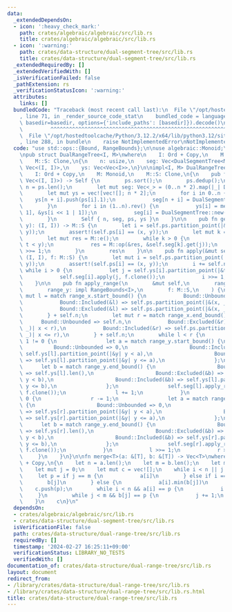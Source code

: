 ```yaml
---
data:
  _extendedDependsOn:
  - icon: ':heavy_check_mark:'
    path: crates/algebraic/algebraic/src/lib.rs
    title: crates/algebraic/algebraic/src/lib.rs
  - icon: ':warning:'
    path: crates/data-structure/dual-segment-tree/src/lib.rs
    title: crates/data-structure/dual-segment-tree/src/lib.rs
  _extendedRequiredBy: []
  _extendedVerifiedWith: []
  _isVerificationFailed: false
  _pathExtension: rs
  _verificationStatusIcon: ':warning:'
  attributes:
    links: []
  bundledCode: "Traceback (most recent call last):\n  File \"/opt/hostedtoolcache/Python/3.12.2/x64/lib/python3.12/site-packages/onlinejudge_verify/documentation/build.py\"\
    , line 71, in _render_source_code_stat\n    bundled_code = language.bundle(stat.path,\
    \ basedir=basedir, options={'include_paths': [basedir]}).decode()\n          \
    \         ^^^^^^^^^^^^^^^^^^^^^^^^^^^^^^^^^^^^^^^^^^^^^^^^^^^^^^^^^^^^^^^^^^^^^^^^^^^^^^^^^\n\
    \  File \"/opt/hostedtoolcache/Python/3.12.2/x64/lib/python3.12/site-packages/onlinejudge_verify/languages/rust.py\"\
    , line 288, in bundle\n    raise NotImplementedError\nNotImplementedError\n"
  code: "use std::ops::{Bound, RangeBounds};\n\nuse algebraic::Monoid;\nuse dual_segment_tree::DualSegmentTree;\n\
    \npub struct DualRangeTree<I, M>\nwhere\n    I: Ord + Copy,\n    M: Monoid,\n\
    \    M::S: Clone,\n{\n    n: usize,\n    seg: Vec<DualSegmentTree<M>>,\n    ps:\
    \ Vec<(I, I)>,\n    ys: Vec<Vec<I>>,\n}\n\nimpl<I, M> DualRangeTree<I, M>\nwhere\n\
    \    I: Ord + Copy,\n    M: Monoid,\n    M::S: Clone,\n{\n    pub fn new(mut ps:\
    \ Vec<(I, I)>) -> Self {\n        ps.sort();\n        ps.dedup();\n        let\
    \ n = ps.len();\n        let mut seg: Vec<_> = (0..n * 2).map(|_| DualSegmentTree::new(0)).collect();\n\
    \        let mut ys = vec![vec![]; n * 2];\n        for i in 0..n {\n        \
    \    ys[n + i].push(ps[i].1);\n            seg[n + i] = DualSegmentTree::new(1);\n\
    \        }\n        for i in (1..n).rev() {\n            ys[i] = merge(&ys[i <<\
    \ 1], &ys[i << 1 | 1]);\n            seg[i] = DualSegmentTree::new(ys[i].len());\n\
    \        }\n        Self { n, seg, ps, ys }\n    }\n\n    pub fn get(&self, (x,\
    \ y): (I, I)) -> M::S {\n        let i = self.ps.partition_point(|&p| p < (x,\
    \ y));\n        assert!(self.ps[i] == (x, y));\n        let mut k = i + self.n;\n\
    \        let mut res = M::e();\n        while k > 0 {\n            let j = self.ys[k].partition_point(|&t|\
    \ t < y);\n            res = M::op(&res, &self.seg[k].get(j));\n            k\
    \ >>= 1;\n        }\n        res\n    }\n\n    pub fn apply(&mut self, (x, y):\
    \ (I, I), f: M::S) {\n        let mut i = self.ps.partition_point(|&p| p < (x,\
    \ y));\n        assert!(self.ps[i] == (x, y));\n        i += self.n;\n       \
    \ while i > 0 {\n            let j = self.ys[i].partition_point(|&t| t < y);\n\
    \            self.seg[i].apply(j, f.clone());\n            i >>= 1;\n        }\n\
    \    }\n\n    pub fn apply_range(\n        &mut self,\n        range_x: impl RangeBounds<I>,\n\
    \        range_y: impl RangeBounds<I>,\n        f: M::S,\n    ) {\n        let\
    \ mut l = match range_x.start_bound() {\n            Bound::Unbounded => 0,\n\
    \            Bound::Included(&l) => self.ps.partition_point(|&(x, _)| x < l),\n\
    \            Bound::Excluded(&l) => self.ps.partition_point(|&(x, _)| x <= l),\n\
    \        } + self.n;\n        let mut r = match range_x.end_bound() {\n      \
    \      Bound::Unbounded => self.n,\n            Bound::Excluded(&r) => self.ps.partition_point(|&(x,\
    \ _)| x < r),\n            Bound::Included(&r) => self.ps.partition_point(|&(x,\
    \ _)| x <= r),\n        } + self.n;\n        while l < r {\n            if l &\
    \ 1 != 0 {\n                let a = match range_y.start_bound() {\n          \
    \          Bound::Unbounded => 0,\n                    Bound::Included(&a) =>\
    \ self.ys[l].partition_point(|&y| y < a),\n                    Bound::Excluded(&a)\
    \ => self.ys[l].partition_point(|&y| y <= a),\n                };\n          \
    \      let b = match range_y.end_bound() {\n                    Bound::Unbounded\
    \ => self.ys[l].len(),\n                    Bound::Excluded(&b) => self.ys[l].partition_point(|&y|\
    \ y < b),\n                    Bound::Included(&b) => self.ys[l].partition_point(|&y|\
    \ y <= b),\n                };\n                self.seg[l].apply_range(a..b,\
    \ f.clone());\n                l += 1;\n            }\n            if r & 1 !=\
    \ 0 {\n                r -= 1;\n                let a = match range_y.start_bound()\
    \ {\n                    Bound::Unbounded => 0,\n                    Bound::Included(&a)\
    \ => self.ys[r].partition_point(|&y| y < a),\n                    Bound::Excluded(&a)\
    \ => self.ys[r].partition_point(|&y| y <= a),\n                };\n          \
    \      let b = match range_y.end_bound() {\n                    Bound::Unbounded\
    \ => self.ys[r].len(),\n                    Bound::Excluded(&b) => self.ys[r].partition_point(|&y|\
    \ y < b),\n                    Bound::Included(&b) => self.ys[r].partition_point(|&y|\
    \ y <= b),\n                };\n                self.seg[r].apply_range(a..b,\
    \ f.clone());\n            }\n            l >>= 1;\n            r >>= 1;\n   \
    \     }\n    }\n}\n\nfn merge<T>(a: &[T], b: &[T]) -> Vec<T>\nwhere\n    T: Ord\
    \ + Copy,\n{\n    let n = a.len();\n    let m = b.len();\n    let mut i = 0;\n\
    \    let mut j = 0;\n    let mut c = vec![];\n    while i < n || j < m {\n   \
    \     let p = if j == m {\n            a[i]\n        } else if i == n {\n    \
    \        b[j]\n        } else {\n            a[i].min(b[j])\n        };\n    \
    \    c.push(p);\n        while i < n && a[i] == p {\n            i += 1;\n   \
    \     }\n        while j < m && b[j] == p {\n            j += 1;\n        }\n\
    \    }\n    c\n}\n"
  dependsOn:
  - crates/algebraic/algebraic/src/lib.rs
  - crates/data-structure/dual-segment-tree/src/lib.rs
  isVerificationFile: false
  path: crates/data-structure/dual-range-tree/src/lib.rs
  requiredBy: []
  timestamp: '2024-02-27 16:25:11+09:00'
  verificationStatus: LIBRARY_NO_TESTS
  verifiedWith: []
documentation_of: crates/data-structure/dual-range-tree/src/lib.rs
layout: document
redirect_from:
- /library/crates/data-structure/dual-range-tree/src/lib.rs
- /library/crates/data-structure/dual-range-tree/src/lib.rs.html
title: crates/data-structure/dual-range-tree/src/lib.rs
---
```

